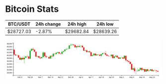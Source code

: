 # Bitcoin Stats

BTC/USDT|24h change|24h high|24h low|
|---|---|---|---|
|$28727.03|-2.87%|$29682.84|$28639.26|

<img src="./chart.svg">
